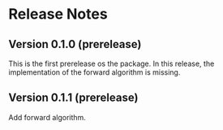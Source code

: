 # Release Notes

## Version 0.1.0 (prerelease)

This is the first prerelease os the package. In this release, the implementation of the forward algorithm is missing.

## Version 0.1.1 (prerelease)

Add forward algorithm.
